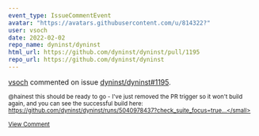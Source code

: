 ```yaml
---
event_type: IssueCommentEvent
avatar: "https://avatars.githubusercontent.com/u/814322?"
user: vsoch
date: 2022-02-02
repo_name: dyninst/dyninst
html_url: https://github.com/dyninst/dyninst/pull/1195
repo_url: https://github.com/dyninst/dyninst
---
```


<a href='https://github.com/vsoch' target='_blank'>vsoch</a> commented on issue <a href='https://github.com/dyninst/dyninst/pull/1195' target='_blank'>dyninst/dyninst#1195</a>.

<small>@hainest this should be ready to go - I've just removed the PR trigger so it won't build again, and you can see the successful build here: https://github.com/dyninst/dyninst/runs/5040978437?check_suite_focus=true...</small>

<a href='https://github.com/dyninst/dyninst/pull/1195' target='_blank'>View Comment</a>